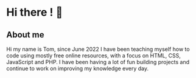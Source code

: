 # Hi there ! :wave:

## About me
Hi my name is Tom, since June 2022 I have been teaching myself how to code using mostly free online resources, with a focus on HTML, CSS, JavaScript and PHP.
I have been having a lot of fun building projects and continue to work on improving my knowledge every day.


